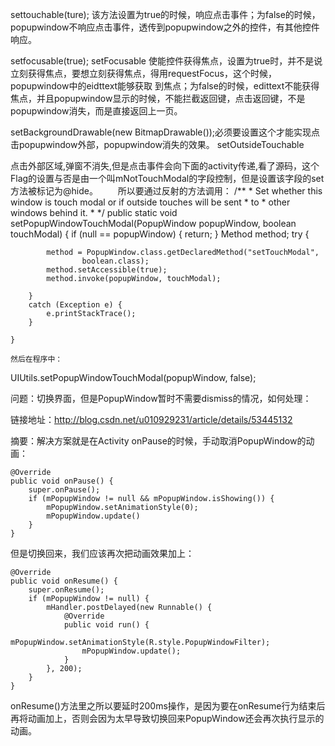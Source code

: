 
settouchable(ture);
该方法设置为true的时候，响应点击事件；为false的时候，popupwindow不响应点击事件，透传到popupwindow之外的控件，有其他控件响应。

setfocusable(true);
setFocusable 使能控件获得焦点，设置为true时，并不是说立刻获得焦点，要想立刻获得焦点，得用requestFocus，这个时候，popupwindow中的eidttext能够获取
到焦点；为false的时候，edittext不能获得焦点，并且popupwindow显示的时候，不能拦截返回键，点击返回键，不是popupwindow消失，而是直接返回上一页。

setBackgroundDrawable(new BitmapDrawable());必须要设置这个才能实现点击popupwindow外部，popupwindow消失的效果。
setOutsideTouchable


点击外部区域,弹窗不消失,但是点击事件会向下面的activity传递,看了源码，这个Flag的设置与否是由一个叫mNotTouchModal的字段控制，但是设置该字段的set方法被标记为@hide。
　　所以要通过反射的方法调用：
/**
     * Set whether this window is touch modal or if outside touches will be sent
     * to
     * other windows behind it.
     *
     */
    public static void setPopupWindowTouchModal(PopupWindow popupWindow,
            boolean touchModal) {
        if (null == popupWindow) {
            return;
        }
        Method method;
        try {

            method = PopupWindow.class.getDeclaredMethod("setTouchModal",
                    boolean.class);
            method.setAccessible(true);
            method.invoke(popupWindow, touchModal);

        }
        catch (Exception e) {
            e.printStackTrace();
        }

    }
    
    然后在程序中：　　

UIUtils.setPopupWindowTouchModal(popupWindow, false);


问题：切换界面，但是PopupWindow暂时不需要dismiss的情况，如何处理：

链接地址：http://blog.csdn.net/u010929231/article/details/53445132

摘要：解决方案就是在Activity onPause的时候，手动取消PopupWindow的动画：

    @Override
    public void onPause() {
        super.onPause();
        if (mPopupWindow != null && mPopupWindow.isShowing()) {
            mPopupWindow.setAnimationStyle(0);
            mPopupWindow.update()
        }
    }
但是切换回来，我们应该再次把动画效果加上：

    @Override
    public void onResume() {
        super.onResume();
        if (mPopupWindow != null) {
            mHandler.postDelayed(new Runnable() {
                @Override
                public void run() {
                    mPopupWindow.setAnimationStyle(R.style.PopupWindowFilter);
                    mPopupWindow.update();
                }
            }, 200);
        }
    }

onResume()方法里之所以要延时200ms操作，是因为要在onResume行为结束后再将动画加上，否则会因为太早导致切换回来PopupWindow还会再次执行显示的动画。



